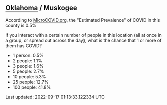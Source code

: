 
## [Oklahoma](/united-states/oklahoma) / Muskogee

According to [MicroCOVID.org](http://microcovid.org),
the "Estimated Prevalence" of COVID in this county is 0.5%

If you interact with a certain number of people in this location
(all at once in a group, or spread out across the day), what is the chance that
1 or more of them has COVID?

- 1 person: 0.5%
- 2 people: 1.1%
- 3 people: 1.6%
- 5 people: 2.7%
- 10 people: 5.3%
- 25 people: 12.7%
- 100 people: 41.8%

Last updated: 2022-09-17 01:13:33.122334 UTC
